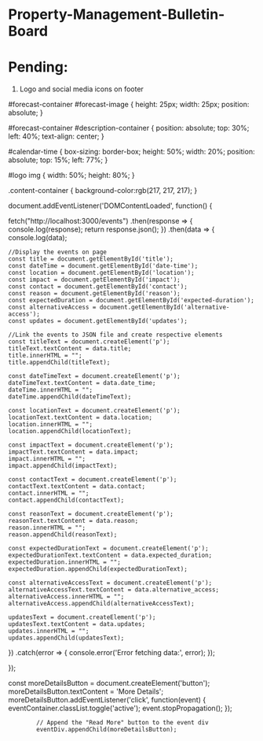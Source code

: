 # Property-Management-Bulletin-Board



# Pending: 
1. Logo and social media icons on footer





#forecast-container #forecast-image {
    height: 25px;
    width: 25px;
    position: absolute;
}



#forecast-container #description-container {
    position: absolute;
    top: 30%;
    left: 40%;
    text-align: center;
}

#calendar-time {
    box-sizing: border-box;
    height: 50%;
    width: 20%;
    position: absolute;
    top: 15%;
    left: 77%;
}

#logo img {
    width: 50%;
    height: 80%;
}

.content-container {
    background-color:rgb(217, 217, 217);
}



 document.addEventListener('DOMContentLoaded', function() {

fetch("http://localhost:3000/events")
.then(response => {
    console.log(response);
    return response.json();
})
.then(data => {
    console.log(data);

    //Display the events on page
    const title = document.getElementById('title');
    const dateTime = document.getElementById('date-time');
    const location = document.getElementById('location');
    const impact = document.getElementById('impact');
    const contact = document.getElementById('contact');
    const reason = document.getElementById('reason');
    const expectedDuration = document.getElementById('expected-duration');
    const alternativeAccess = document.getElementById('alternative-access');
    const updates = document.getElementById('updates');

    //Link the events to JSON file and create respective elements
    const titleText = document.createElement('p');
    titleText.textContent = data.title;
    title.innerHTML = "";
    title.appendChild(titleText);

    const dateTimeText = document.createElement('p');
    dateTimeText.textContent = data.date_time;
    dateTime.innerHTML = "";
    dateTime.appendChild(dateTimeText);

    const locationText = document.createElement('p');
    locationText.textContent = data.location;
    location.innerHTML = "";
    location.appendChild(locationText);

    const impactText = document.createElement('p');
    impactText.textContent = data.impact;
    impact.innerHTML = "";
    impact.appendChild(impactText);

    const contactText = document.createElement('p');
    contactText.textContent = data.contact;
    contact.innerHTML = "";
    contact.appendChild(contactText);
    
    const reasonText = document.createElement('p');
    reasonText.textContent = data.reason;
    reason.innerHTML = "";
    reason.appendChild(reasonText);

    const expectedDurationText = document.createElement('p');
    expectedDurationText.textContent = data.expected_duration;
    expectedDuration.innerHTML = "";
    expectedDuration.appendChild(expectedDurationText);
    
    const alternativeAccessText = document.createElement('p');
    alternativeAccessText.textContent = data.alternative_access;
    alternativeAccess.innerHTML = "";
    alternativeAccess.appendChild(alternativeAccessText);

    updatesText = document.createElement('p');
    updatesText.textContent = data.updates;
    updates.innerHTML = "";
    updates.appendChild(updatesText);

   
})
.catch(error => {
    console.error('Error fetching data:', error);
});

});


const moreDetailsButton = document.createElement('button');
                moreDetailsButton.textContent = 'More Details';
                moreDetailsButton.addEventListener('click', function(event) {
                    eventContainer.classList.toggle('active');
                    event.stopPropagation();
                    });

            // Append the "Read More" button to the event div
            eventDiv.appendChild(moreDetailsButton);
